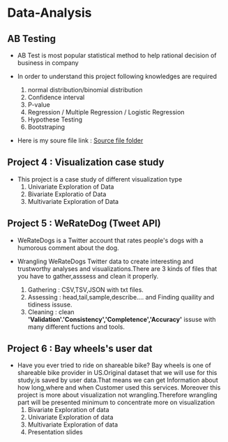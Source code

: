 # Data-Analysis 

## AB Testing
- AB Test is most popular statistical method to help rational decision of business in company
- In order to understand this project following knowledges are required
  1. normal distribution/binomial distribution 
  2. Confidence interval 
  3. P-value
  4. Regression / Multiple Regression / Logistic Regression 
  5. Hypothese Testing 
  6. Bootstraping 
  
- Here is my soure file link : [Source file folder](https://drive.google.com/drive/folders/1h8b_MaWmRmh1ugzvpO2UxIioRrOeezy3?usp=sharing)


## Project 4 : Visualization case study
- This project is a case study of different visualization type
  1. Univariate Exploration of Data
  2. Bivariate Exploratio of Data
  3. Multivariate Exploration of Data

## Project 5 : WeRateDog (Tweet API) 
- WeRateDogs is a Twitter account that rates people's dogs with a humorous comment about the dog. 

- Wrangling WeRateDogs Twitter data to create interesting and trustworthy analyses and visualizations.There are 3 kinds of files that you have to gather,asssess and clean it properly.
    1. Gathering : CSV,TSV,JSON with txt files. 
    2. Assessing : head,tail,sample,describe.... and Finding quaility and tidiness issuse. 
    3. Cleaning : clean **'Validation'.'Consistency','Completence','Accuracy'** issuse with many different fuctions and tools.

## Project 6 : Bay wheels's user dat 
 
- Have you ever tried to ride on shareable bike? Bay wheels is one of shareable bike provider in US.Original dataset that we will use for this study,is saved by user data.That means we can get Information about how long,where and when Customer used this services. Moreover this project is more about visualization not wrangling.Therefore wrangling part will be presented minimum to concentrate more on visualization 
  1. Bivariate Exploration of data 
  2. Univariate Exploration of data 
  3. Multivariate Exploration of data
  4. Presentation slides
 

